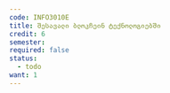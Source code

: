 ```yaml
---
code: INFO3010E
title: შესავალი ბლოკჩეინ ტექნოლოგიებში
credit: 6
semester: 
required: false
status:
  - todo
want: 1
---
```


